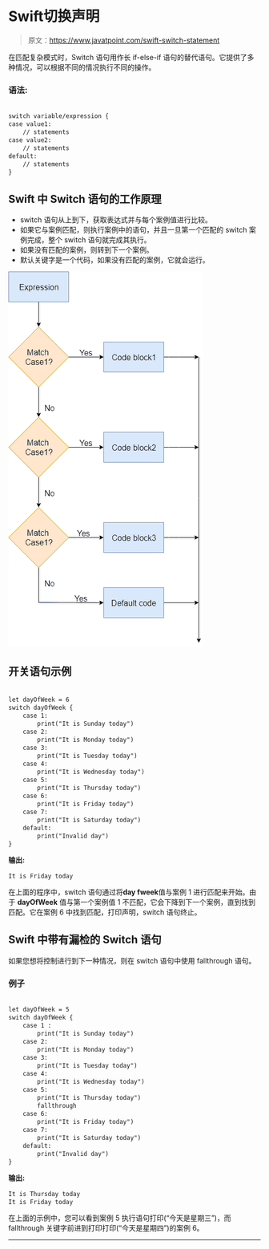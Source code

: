 # Swift切换声明

> 原文：<https://www.javatpoint.com/swift-switch-statement>

在匹配复杂模式时，Switch 语句用作长 if-else-if 语句的替代语句。它提供了多种情况，可以根据不同的情况执行不同的操作。

### 语法:

```

switch variable/expression {
case value1:
	// statements
case value2:
	// statements
default:
	// statements
}

```

## Swift 中 Switch 语句的工作原理

*   switch 语句从上到下，获取表达式并与每个案例值进行比较。
*   如果它与案例匹配，则执行案例中的语句，并且一旦第一个匹配的 switch 案例完成，整个 switch 语句就完成其执行。
*   如果没有匹配的案例，则转到下一个案例。
*   默认关键字是一个代码，如果没有匹配的案例，它就会运行。

![Swift Switch Statement](img/adad16cfc7cf4883c0f22318b63c8932.png)

## 开关语句示例

```

let dayOfWeek = 6
switch dayOfWeek {
	case 1:
		print("It is Sunday today")    
	case 2:
		print("It is Monday today")	    
	case 3:
		print("It is Tuesday today")	    
	case 4:
		print("It is Wednesday today")	    
	case 5:
		print("It is Thursday today")	    
	case 6:
		print("It is Friday today")	    
	case 7:
		print("It is Saturday today")	    
	default:
		print("Invalid day")
}

```

**输出:**

```
It is Friday today

```

在上面的程序中，switch 语句通过将**day fweek**值与案例 1 进行匹配来开始。由于 **dayOfWeek** 值与第一个案例值 1 不匹配，它会下降到下一个案例，直到找到匹配。它在案例 6 中找到匹配，打印声明，switch 语句终止。

## Swift 中带有漏检的 Switch 语句

如果您想将控制进行到下一种情况，则在 switch 语句中使用 fallthrough 语句。

### 例子

```

let dayOfWeek = 5
switch dayOfWeek {
	case 1 :
		print("It is Sunday today")    
	case 2:
		print("It is Monday today")	    
	case 3:
		print("It is Tuesday today")	    
	case 4:
		print("It is Wednesday today")	    
	case 5:
		print("It is Thursday today")
	    fallthrough
	case 6:
		print("It is Friday today")	    
	case 7:
		print("It is Saturday today")	    
	default:
		print("Invalid day")
}

```

**输出:**

```
It is Thursday today
It is Friday today

```

在上面的示例中，您可以看到案例 5 执行语句打印(“今天是星期三”)，而 fallthrough 关键字前进到打印打印(“今天是星期四”)的案例 6。

* * *
